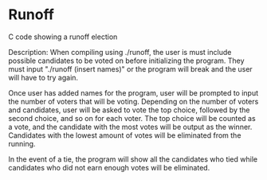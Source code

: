 # Runoff
C code showing a runoff election

Description:
When compiling using ./runoff, the user is must include possible candidates to be voted on before initializing the program. They must input "./runoff (insert names)" or the program will break and the user will have to try again.

Once user has added names for the program, user will be prompted to input the number of voters that will be voting. Depending on the number of voters and candidates, user will be asked to vote the top choice, followed by the second choice, and so on for each voter. The top choice will be counted as a vote, and the candidate with the most votes will be output as the winner. Candidates with the lowest amount of votes will be eliminated from the running.

In the event of a tie, the program will show all the candidates who tied while candidates who did not earn enough votes will be eliminated.
